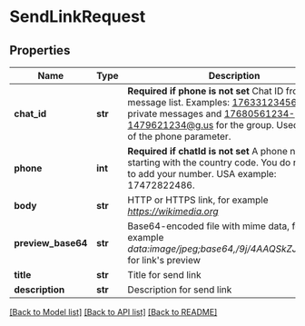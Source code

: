 # SendLinkRequest

## Properties
Name | Type | Description | Notes
------------ | ------------- | ------------- | -------------
**chat_id** | **str** | **Required if phone is not set**  Chat ID from the message list. Examples: 17633123456@c.us for private messages and 17680561234-1479621234@g.us for the group. Used instead of the phone parameter. | [optional] 
**phone** | **int** | **Required if chatId is not set**  A phone number starting with the country code. You do not need to add your number.   USA example: 17472822486. | [optional] 
**body** | **str** | HTTP or HTTPS link, for example *https://wikimedia.org* | 
**preview_base64** | **str** | Base64-encoded file with mime data, for example *data:image/jpeg;base64,/9j/4AAQSkZJRgABAQ...* for link&#39;s preview | 
**title** | **str** | Title for send link | 
**description** | **str** | Description for send link | [optional] 

[[Back to Model list]](../README.md#documentation-for-models) [[Back to API list]](../README.md#documentation-for-api-endpoints) [[Back to README]](../README.md)


